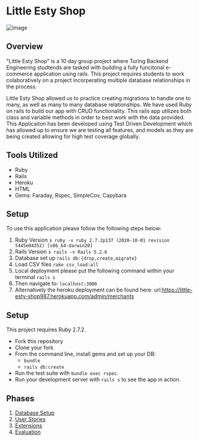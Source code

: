 # Little Esty Shop
![image](https://user-images.githubusercontent.com/83930724/134262543-10ea9310-5d10-4c65-b735-0ed9eab75afc.png)

## Overview

"Little Esty Shop" is a 10 day group project where Turing Backend Engineering studtends are tasked with building a fully funcitonal e-commerce application using rails. This project requires students to work colaboratively on a project incorperating multiple database relationships in the process.

Little Esty Shop allowed us to practice creating migrations to handle one to many, as well as many to many database relationships. We have used Ruby on rails to build our app with CRUD functionality. This rails app utilizes both class and variable methods in order to best work with the data provided. This Applicaiton has been developed using Test Driven Development which has allowed up to ensure we are testing all features, and models as they are being created allowing for high test coverage globally.

## Tools Utilized
- Ruby 
- Rails
- Heroku
- HTML
- Gems: Faraday, Rspec, SimpleCov, Capybara

## Setup
 To use this application please follow the following steps below:
1. Ruby Version
` ❯ ruby -v
   ruby 2.7.2p137 (2020-10-01 revision 5445e04352) [x86_64-darwin20] `
2. Rails Version
  `❯ rails -v
     Rails 5.2.6`
3. Database set up
`rails db:{drop,create,migrate}`
4. Load CSV files
`rake csv_load:all`
5. Local deployment please put the following command within your terminal 
`rails s`
6. Then navigate to:
`localhost:3000`
7. Alternatively the heroku deployment can be found here: url:https://little-esty-shop987.herokuapp.com/admin/merchants

## Setup

This project requires Ruby 2.7.2.

* Fork this repository
* Clone your fork
* From the command line, install gems and set up your DB:
    * `bundle`
    * `rails db:create`
* Run the test suite with `bundle exec rspec`.
* Run your development server with `rails s` to see the app in action.

## Phases

1. [Database Setup](./doc/db_setup.md)
1. [User Stories](./doc/user_stories.md)
1. [Extensions](./doc/extensions.md)
1. [Evaluation](./doc/evaluation.md)
